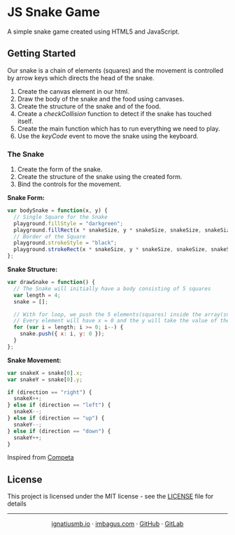 # JS Snake Game
A simple snake game created using HTML5 and JavaScript.

## Getting Started
Our snake is a chain of elements (squares) and the movement is controlled by arrow keys which directs the head of the snake.

1. Create the canvas element in our html.
2. Draw the body of the snake and the food using canvases.
3. Create the structure of the snake and of the food.
4. Create a _checkCollision_ function to detect if the snake has touched itself.
5. Create the main function which has to run everything we need to play.
6. Use the _keyCode_ event to move the snake using the keyboard.

### The Snake

1. Create the form of the snake.
2. Create the structure of the snake using the created form.
3. Bind the controls for the movement.

**Snake Form:**

```js
var bodySnake = function(x, y) {
  // Single Square for the Snake
  playground.fillStyle = "darkgreen";
  playground.fillRect(x * snakeSize, y * snakeSize, snakeSize, snakeSize);
  // Border of the Square
  playground.strokeStyle = "black";
  playground.strokeRect(x * snakeSize, y * snakeSize, snakeSize, snakeSize);
};
```

**Snake Structure:**

```js
var drawSnake = function() {
  // The Snake will initially have a body consisting of 5 squares
  var length = 4;
  snake = [];

  // With for loop, we push the 5 elements(squares) inside the array(snake).
  // Every element will have x = 0 and the y will take the value of the index.
  for (var i = length; i >= 0; i--) {
    snake.push({ x: i, y: 0 });
  }
};
```

**Snake Movement:**

```js
var snakeX = snake[0].x;
var snakeY = snake[0].y;

if (direction == "right") {
  snakeX++;
} else if (direction == "left") {
  snakeX--;
} else if (direction == "up") {
  snakeY--;
} else if (direction == "down") {
  snakeY++;
}
```

Inspired from [Competa](http://www.competa.com/blog/how-to-build-a-snake-game-using-javascript-and-html5-canvas/)

## License

This project is licensed under the MIT license - see the [LICENSE](LICENSE) file for details

---
<p align="center">
  <a href="https://ignatiusmb.github.io">ignatiusmb.io</a>
  &middot;
  <a href="www.imbagus.com">imbagus.com</a>
  &middot;
  <a href="https://github.com/ignatiusmb">GitHub</a>
  &middot;
  <a href="https://gitlab.com/ignatiusmb">GitLab</a>
</p>
